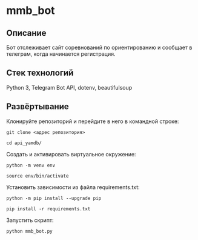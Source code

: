 # mmb_bot
## Описание
Бот отслеживает сайт соревнований по ориентированию и сообщает в телеграм, когда начинается регистрация.

## Стек технологий
Python 3, Telegram Bot API, dotenv, beautifulsoup

## Развёртывание
Клонируйте репозиторий и перейдите в него в командной строке:
```
git clone <адрес репозитория>
```
```
cd api_yamdb/
```

Cоздать и активировать виртуальное окружение:
```
python -m venv env
```
```
source env/bin/activate
```
Установить зависимости из файла requirements.txt:
```
python -m pip install --upgrade pip
```
```
pip install -r requirements.txt
```
Запустить скрипт:
```
python mmb_bot.py
```
